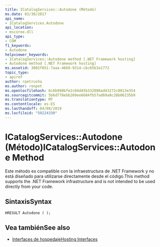 ```yaml
---
title: ICatalogServices::Autodone (Método)
ms.date: 03/30/2017
api_name:
- ICatalogServices.Autodone
api_location:
- mscoree.dll
api_type:
- COM
f1_keywords:
- Autodone
helpviewer_keywords:
- ICatalogServices::Autodone method [.NET Framework hosting]
- Autodone method [.NET Framework hosting]
ms.assetid: 3002f051-7aaa-4669-9314-cbc65b3a1772
topic_type:
- apiref
author: rpetrusha
ms.author: ronpet
ms.openlocfilehash: 6c6b998bfe2c04d45b332088ad43272c8013e354
ms.sourcegitcommit: 5b6d778ebb269ee6684fb57ad69a8c28b06235b9
ms.translationtype: MT
ms.contentlocale: es-ES
ms.lasthandoff: 04/08/2019
ms.locfileid: "59224330"
---
```

# <a name="icatalogservicesautodone-method"></a><span data-ttu-id="c2e53-102">ICatalogServices::Autodone (Método)</span><span class="sxs-lookup"><span data-stu-id="c2e53-102">ICatalogServices::Autodone Method</span></span>
<span data-ttu-id="c2e53-103">Este método es compatible con la infraestructura de .NET Framework y no está diseñado para utilizarse directamente desde el código.</span><span class="sxs-lookup"><span data-stu-id="c2e53-103">This method supports the .NET Framework infrastructure and is not intended to be used directly from your code.</span></span>  
  
## <a name="syntax"></a><span data-ttu-id="c2e53-104">Sintaxis</span><span class="sxs-lookup"><span data-stu-id="c2e53-104">Syntax</span></span>  
  
```  
HRESULT Autodone ( );  
```  
  
## <a name="see-also"></a><span data-ttu-id="c2e53-105">Vea también</span><span class="sxs-lookup"><span data-stu-id="c2e53-105">See also</span></span>

- [<span data-ttu-id="c2e53-106">Interfaces de hospedaje</span><span class="sxs-lookup"><span data-stu-id="c2e53-106">Hosting Interfaces</span></span>](../../../../docs/framework/unmanaged-api/hosting/hosting-interfaces.md)
